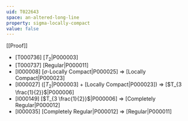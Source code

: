```yaml
---
uid: T022643
space: an-altered-long-line
property: sigma-locally-compact
value: false
---
```

[[Proof]]

* [T000736] [$T_2$|P000003]
* [T000737] [Regular|P000011]
* [I000008] [$\sigma$-Locally Compact|P000025] => [Locally Compact|P000023]
* [I000027] ([$T_2$|P000003] + [Locally Compact|P000023]) => [$T_{3 \frac{1}{2}}$|P000006]
* [I000149] [$T_{3 \frac{1}{2}}$|P000006] => [Completely Regular|P000012]
* [I000035] [Completely Regular|P000012] => [Regular|P000011]

